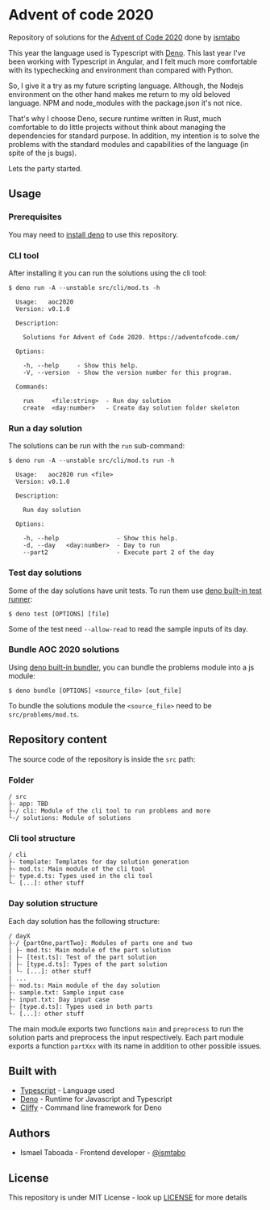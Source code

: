 # Advent of code 2020

Repository of solutions for the [Advent of Code 2020][4] done by [ismtabo][1]

This year the language used is Typescript with [Deno][2]. This last year I've been working with Typescript in Angular, and I felt much more comfortable with its typechecking and environment than compared with Python.

So, I give it a try as my future scripting language. Although, the Nodejs environment on the other hand makes me return to my old beloved language. NPM and node_modules with the package.json it's not nice.

That's why I choose Deno, secure runtime written in Rust, much comfortable to do little projects without think about managing the dependencies for standard purpose. In addition, my intention is to solve the problems with the standard modules and capabilities of the language (in spite of the js bugs).

Lets the party started.

## Usage

### Prerequisites

You may need to [install deno][3] to use this repository.

### CLI tool

After installing it you can run the solutions using the cli tool:

```
$ deno run -A --unstable src/cli/mod.ts -h

  Usage:   aoc2020
  Version: v0.1.0

  Description:

    Solutions for Advent of Code 2020. https://adventofcode.com/

  Options:

    -h, --help     - Show this help.
    -V, --version  - Show the version number for this program.

  Commands:

    run     <file:string>  - Run day solution
    create  <day:number>   - Create day solution folder skeleton

```

### Run a day solution

The solutions can be run with the `run` sub-command:

```
$ deno run -A --unstable src/cli/mod.ts run -h

  Usage:   aoc2020 run <file>
  Version: v0.1.0

  Description:

    Run day solution

  Options:

    -h, --help                - Show this help.
    -d, --day   <day:number>  - Day to run
    --part2                   - Execute part 2 of the day

```

### Test day solutions

Some of the day solutions have unit tests. To run them use [deno built-in test runner][5]:

```
$ deno test [OPTIONS] [file]

```

Some of the test need `--allow-read` to read the sample inputs of its day.

### Bundle AOC 2020 solutions

Using [deno built-in bundler][8], you can bundle the problems module into a js module:

```
$ deno bundle [OPTIONS] <source_file> [out_file]

```

To bundle the solutions module the `<source_file>` need to be `src/problems/mod.ts`.

## Repository content

The source code of the repository is inside the `src` path:

### Folder
```
/ src
├- app: TBD
├-/ cli: Module of the cli tool to run problems and more
└-/ solutions: Module of solutions
```

### Cli tool structure

```
/ cli
├- template: Templates for day solution generation
├- mod.ts: Main module of the cli tool
├- type.d.ts: Types used in the cli tool
└- [...]: other stuff
```
### Day solution structure

Each day solution has the following structure:

```
/ dayX
├-/ {partOne,partTwo}: Modules of parts one and two
| ├- mod.ts: Main module of the part solution
| ├- [test.ts]: Test of the part solution
| ├- [type.d.ts]: Types of the part solution
| └- [...]: other stuff
| ...
├- mod.ts: Main module of the day solution
├- sample.txt: Sample input case
├- input.txt: Day input case
├- [type.d.ts]: Types used in both parts
└- [...]: other stuff
```

The main module exports two functions `main` and `preprocess` to run the solution parts and preprocess the input respectively. Each part module exports a function `partXxx` with its name in addition to other possible issues.

## Built with

- [Typescript][6] - Language used
- [Deno][2] - Runtime for Javascript and Typescript
- [Cliffy][7] - Command line framework for Deno

## Authors

- Ismael Taboada - Frontend developer - [@ismtabo][1]

## License

This repository is under MIT License - look up [LICENSE](./LICENSE) for more details

[1]: https://github.com/ismtabo
[2]: https://deno.land/
[3]: https://deno.land/#installation
[4]: https://adventofcode.com/
[5]: https://deno.land/manual/testing
[6]: https://www.typescriptlang.org/
[7]: https://cliffy.io/
[8]: https://deno.land/manual@v1.6.0/tools/bundler
